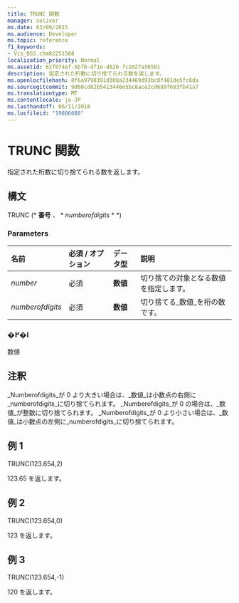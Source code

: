 ```yaml
---
title: TRUNC 関数
manager: soliver
ms.date: 03/09/2015
ms.audience: Developer
ms.topic: reference
f1_keywords:
- Vis_DSS.chm82251508
localization_priority: Normal
ms.assetid: 62f074ef-5bf8-df1e-d826-fc1027a36501
description: 指定された桁数に切り捨てられる数を返します。
ms.openlocfilehash: 8f6a9798391d308a234469d93bc8f481de5fc8da
ms.sourcegitcommit: 9d60cd82b5413446e5bc8ace2cd689f683fb41a7
ms.translationtype: MT
ms.contentlocale: ja-JP
ms.lasthandoff: 06/11/2018
ms.locfileid: "19806688"
---
```

# <a name="trunc-function"></a>TRUNC 関数

指定された桁数に切り捨てられる数を返します。
  
## <a name="syntax"></a>構文

TRUNC (* **番号** *、* * *numberofdigits* * *) 
  
### <a name="parameters"></a>Parameters

|**名前**|**必須 / オプション**|**データ型**|**説明**|
|:-----|:-----|:-----|:-----|
| _number_ <br/> |必須  <br/> |**数値** <br/> |切り捨ての対象となる数値を指定します。  <br/> |
| _numberofdigits_ <br/> |必須  <br/> |**数値** <br/> |切り捨てる_数値_を桁の数です。  <br/> |
   
### <a name="return-value"></a>�߂�l

数値
  
## <a name="remarks"></a>注釈

_Numberofdigits_が 0 より大きい場合は、_数値_は小数点の右側に_numberofdigits_に切り捨てられます。 _Numberofdigits_が 0 の場合は、_数値_が整数に切り捨てられます。 _Numberofdigits_が 0 より小さい場合は、_数値_は小数点の左側に_numberofdigits_に切り捨てられます。 
  
## <a name="example-1"></a>例 1

TRUNC(123.654,2)
  
123.65 を返します。
  
## <a name="example-2"></a>例 2

TRUNC(123.654,0)
  
123 を返します。
  
## <a name="example-3"></a>例 3

TRUNC(123.654,-1)
  
120 を返します。
  

